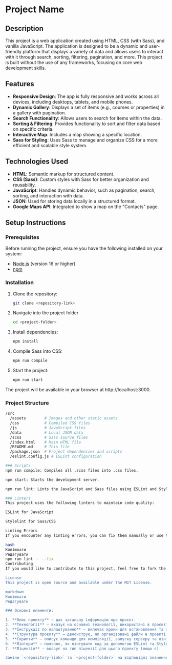 # Project Name

## Description

This project is a web application created using HTML, CSS (with Sass), and vanilla JavaScript. The application is designed to be a dynamic and user-friendly platform that displays a variety of data and allows users to interact with it through search, sorting, filtering, pagination, and more. This project is built without the use of any frameworks, focusing on core web development skills.

## Features

- **Responsive Design**: The app is fully responsive and works across all devices, including desktops, tablets, and mobile phones.
- **Dynamic Gallery**: Displays a set of items (e.g., courses or properties) in a gallery with pagination.
- **Search Functionality**: Allows users to search for items within the data.
- **Sorting & Filtering**: Provides functionality to sort and filter data based on specific criteria.
- **Interactive Map**: Includes a map showing a specific location.
- **Sass for Styling**: Uses Sass to manage and organize CSS for a more efficient and scalable style system.

## Technologies Used

- **HTML**: Semantic markup for structured content.
- **CSS (Sass)**: Custom styles with Sass for better organization and reusability.
- **JavaScript**: Handles dynamic behavior, such as pagination, search, sorting, and interaction with data.
- **JSON**: Used for storing data locally in a structured format.
- **Google Maps API**: Integrated to show a map on the "Contacts" page.

## Setup Instructions

### Prerequisites

Before running the project, ensure you have the following installed on your system:

- [Node.js](https://nodejs.org/) (version 16 or higher)
- [npm](https://www.npmjs.com/)

### Installation

1. Clone the repository:

   ```bash
   git clone <repository-link>

2. Navigate into the project folder

   ```bash
   cd <project-folder>

3. Install dependencies:

   ```bash
   npm install

4. Compile Sass into CSS:

   ```bash
   npm run compile

5. Start the project:

   ```bash
   npm run start
   
The project will be available in your browser at http://localhost:3000.

### Project Structure

```bash
/src
  /assets        # Images and other static assets
  /css           # Compiled CSS files
  /js            # JavaScript files
  /data          # Local JSON data
  /scss          # Sass source files
  /index.html    # Main HTML file
  /README.md     # This file
  /package.json  # Project dependencies and scripts
  /eslint.config.js # ESLint configuration

### Scripts
npm run compile: Compiles all .scss files into .css files.

npm start: Starts the development server.

npm run lint: Lints the JavaScript and Sass files using ESLint and Stylelint.

### Linters
This project uses the following linters to maintain code quality:

ESLint for JavaScript

Stylelint for Sass/CSS

Linting Errors
If you encounter any linting errors, you can fix them manually or use the following command to automatically fix some issues:

bash
Копіювати
Редагувати
npm run lint -- --fix
Contributing
If you would like to contribute to this project, feel free to fork the repository and create a pull request with your changes. Ensure that you follow the project's coding style and conventions.

License
This project is open source and available under the MIT License.

markdown
Копіювати
Редагувати

### Основні елементи:

1. **Опис проекту** — дає загальну інформацію про проєкт.
2. **Технології** — вказує на основні технології, використані в проєкті.
3. **Інструкції по налаштуванню** — включає кроки для встановлення та запуску проєкту.
4. **Структура проєкту** — демонструє, як організовані файли в проекті.
5. **Скрипти** — описує команди для компіляції, запуску серверу та лінтингу.
6. **Лінтери** — пояснює, як лінтувати код за допомогою ESLint та Stylelint.
7. **Ліцензія** — вказує на тип ліцензії для цього проекту (якщо є).

Заміни `<repository-link>` та `<project-folder>` на відповідні значення для твого проєкту. Якщо будуть якісь зміни чи додаткові вимоги, можеш адаптувати цей шаблон відповідно до твоїх потреб.





